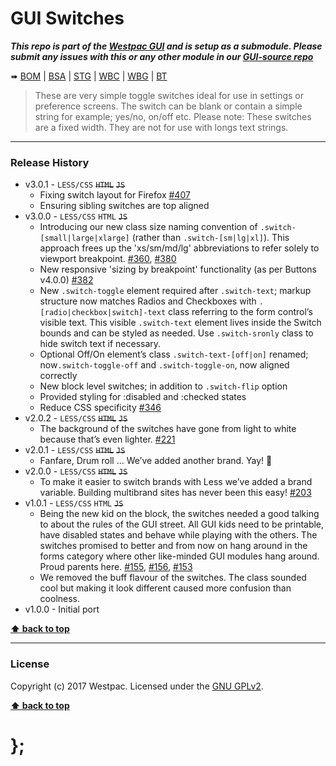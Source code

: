 GUI Switches
============

***This repo is part of the [Westpac GUI](http://gel.westpacgroup.com.au/GUI/) and is setup as a submodule. Please submit any issues with this or any other
module in our [GUI-source repo](https://github.com/WestpacCXTeam/GUI-source/issues)***

➠
[BOM](http://westpaccxteam.github.io/GUI-switches/tests/BOM/) |
[BSA](http://westpaccxteam.github.io/GUI-switches/tests/BSA/) |
[STG](http://westpaccxteam.github.io/GUI-switches/tests/STG/) |
[WBC](http://westpaccxteam.github.io/GUI-switches/tests/WBC/) |
[WBG](http://westpaccxteam.github.io/GUI-switches/tests/WBG/) |
[BT](http://westpaccxteam.github.io/GUI-switches/tests/BT/)

> These are very simple toggle switches ideal for use in settings or preference screens. The switch can be blank or contain a simple string for example;
> yes/no, on/off etc. Please note: These switches are a fixed width. They are not for use with longs text strings.

----------------------------------------------------------------------------------------------------------------------------------------------------------------


### Release History

* v3.0.1 - `LESS/CSS` ~~`HTML`~~ ~~`JS`~~
  * Fixing switch layout for Firefox
    [#407](https://github.com/WestpacCXTeam/GUI-source/issues/407)
  * Ensuring sibling switches are top aligned
* v3.0.0 - `LESS/CSS` `HTML` ~~`JS`~~
  * Introducing our new class size naming convention of `.switch-[small|large|xlarge]` (rather than `.switch-[sm|lg|xl]`). This approach frees up the
  'xs/sm/md/lg' abbreviations to refer solely to viewport breakpoint.
    [#360](https://github.com/WestpacCXTeam/GUI-source/issues/360), [#380](https://github.com/WestpacCXTeam/GUI-source/issues/380)
  * New responsive 'sizing by breakpoint' functionality (as per Buttons v4.0.0)
    [#382](https://github.com/WestpacCXTeam/GUI-source/issues/382)
  * New `.switch-toggle` element required after `.switch-text`; markup structure now matches Radios and Checkboxes with `.[radio|checkbox|switch]-text` class referring to the form control’s visible text. This visible `.switch-text` element lives inside the Switch bounds and can be styled as needed. Use `.switch-sronly` class to hide switch text if necessary.
  * Optional Off/On element’s class `.switch-text-[off|on]` renamed; now`.switch-toggle-off` and `.switch-toggle-on`, now aligned correctly
  * New block level switches; in addition to `.switch-flip` option
  * Provided styling for :disabled and :checked states
  * Reduce CSS specificity
    [#346](https://github.com/WestpacCXTeam/GUI-source/issues/346)
* v2.0.2 - `LESS/CSS` ~~`HTML`~~ ~~`JS`~~
  * The background of the switches have gone from light to white because that’s even lighter.
    [#221](https://github.com/WestpacCXTeam/GUI-source/issues/221)
* v2.0.1 - `LESS/CSS` ~~`HTML`~~ ~~`JS`~~
  * Fanfare, Drum roll … We’ve added another brand. Yay! :clap:
* v2.0.0 - `LESS/CSS` ~~`HTML`~~ ~~`JS`~~
  * To make it easier to switch brands with Less we’ve added a brand variable. Building multibrand sites has never been this easy!
    [#203](https://github.com/WestpacCXTeam/GUI-source/issues/203)
* v1.0.1 - `LESS/CSS` `HTML` ~~`JS`~~
  * Being the new kid on the block, the switches needed a good talking to about the rules of the GUI street. All GUI kids need to be printable, have disabled
    states and behave while playing with the others. The switches promised to better and from now on hang
    around in the forms category where other like-minded GUI modules hang around. Proud parents here.
    [#155](https://github.com/WestpacCXTeam/GUI-source/issues/155), [#156](https://github.com/WestpacCXTeam/GUI-source/issues/156),
    [#153](https://github.com/WestpacCXTeam/GUI-source/issues/153)
  * We removed the buff flavour of the switches. The class sounded cool but making it look different caused more confusion than coolness.
* v1.0.0 - Initial port

**[⬆ back to top](#content)**


----------------------------------------------------------------------------------------------------------------------------------------------------------------


### License

Copyright (c) 2017 Westpac. Licensed under the [GNU GPLv2](https://raw.githubusercontent.com/WestpacCXTeam/GUI-switches/master/LICENSE).

**[⬆ back to top](#content)**

# };